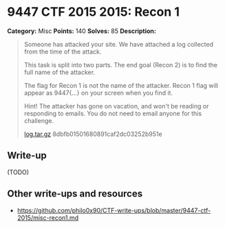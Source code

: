 # 9447 CTF 2015 2015: Recon 1

**Category:** Misc
**Points:** 140
**Solves:** 85
**Description:**

> Someone has attacked your site. We have attached a log collected from the time of the attack.
> 
> This task is split into two parts. The end goal (Recon 2) is to find the full name of the attacker.
> 
> The flag for Recon 1 is not the name of the attacker. Recon 1 flag will appear as 9447{...} on your screen when you find it.
> 
> Hint! The attacker has gone on vacation, and won't be reading or responding to emails. You do not need to email anyone for this challenge.
> 
> [log.tar.gz](./log-8dbfb01501680891caf2dc03252b951e.tar.gz)  8dbfb01501680891caf2dc03252b951e


## Write-up

(TODO)

## Other write-ups and resources

* https://github.com/philo0x90/CTF-write-ups/blob/master/9447-ctf-2015/misc-recon1.md
